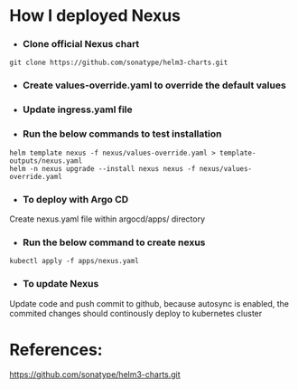 # How I deployed Nexus

* ### Clone official Nexus chart
```
git clone https://github.com/sonatype/helm3-charts.git
```

* ### Create values-override.yaml to override the default values

* ### Update ingress.yaml file

* ### Run the below commands to test installation
``` 
helm template nexus -f nexus/values-override.yaml > template-outputs/nexus.yaml 
helm -n nexus upgrade --install nexus nexus -f nexus/values-override.yaml
```

* ### To deploy with Argo CD 
Create nexus.yaml file within argocd/apps/ directory

* ### Run the below command to create nexus 
```
kubectl apply -f apps/nexus.yaml
```

* ### To update Nexus
Update code and push commit to github, because autosync is enabled, the commited changes should continously deploy to kubernetes cluster

# References:
https://github.com/sonatype/helm3-charts.git